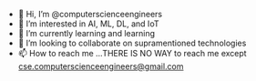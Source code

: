- 👋 Hi, I’m @computerscienceengineers
- 👀 I’m interested in AI, ML, DL, and IoT
- 🌱 I’m currently learning and learning
- 💞️ I’m looking to collaborate on supramentioned technologies
- 📫 How to reach me ...THERE IS NO WAY to reach me except cse.computerscienceengineers@gmail.com

<!---
computerscienceengineers/computerscienceengineers is a ✨ special ✨ repository because its `README.md` (this file) appears on your GitHub profile.
You can click the Preview link to take a look at your changes.
--->

